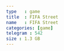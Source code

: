 ```yaml
---
type   : game
title  : FIFA Street
name   : FIFA Street
categories: [game]
telegram : 542
size : 1.3 GB
---
```




